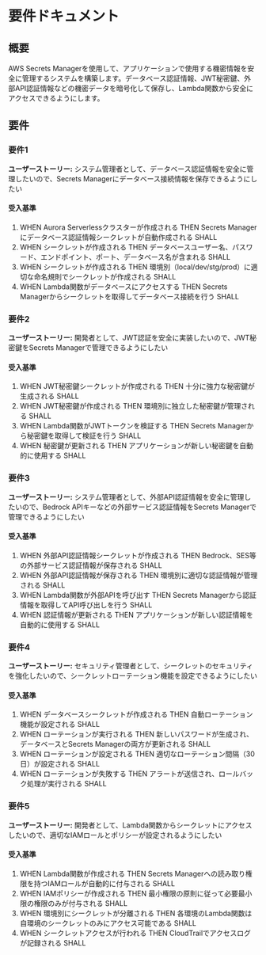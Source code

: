 # 要件ドキュメント

## 概要

AWS Secrets Managerを使用して、アプリケーションで使用する機密情報を安全に管理するシステムを構築します。データベース認証情報、JWT秘密鍵、外部API認証情報などの機密データを暗号化して保存し、Lambda関数から安全にアクセスできるようにします。

## 要件

### 要件1

**ユーザーストーリー:** システム管理者として、データベース認証情報を安全に管理したいので、Secrets Managerにデータベース接続情報を保存できるようにしたい

#### 受入基準

1. WHEN Aurora Serverlessクラスターが作成される THEN Secrets Managerにデータベース認証情報シークレットが自動作成される SHALL
2. WHEN シークレットが作成される THEN データベースユーザー名、パスワード、エンドポイント、ポート、データベース名が含まれる SHALL
3. WHEN シークレットが作成される THEN 環境別（local/dev/stg/prod）に適切な命名規則でシークレットが作成される SHALL
4. WHEN Lambda関数がデータベースにアクセスする THEN Secrets Managerからシークレットを取得してデータベース接続を行う SHALL

### 要件2

**ユーザーストーリー:** 開発者として、JWT認証を安全に実装したいので、JWT秘密鍵をSecrets Managerで管理できるようにしたい

#### 受入基準

1. WHEN JWT秘密鍵シークレットが作成される THEN 十分に強力な秘密鍵が生成される SHALL
2. WHEN JWT秘密鍵が作成される THEN 環境別に独立した秘密鍵が管理される SHALL
3. WHEN Lambda関数がJWTトークンを検証する THEN Secrets Managerから秘密鍵を取得して検証を行う SHALL
4. WHEN 秘密鍵が更新される THEN アプリケーションが新しい秘密鍵を自動的に使用する SHALL

### 要件3

**ユーザーストーリー:** システム管理者として、外部API認証情報を安全に管理したいので、Bedrock APIキーなどの外部サービス認証情報をSecrets Managerで管理できるようにしたい

#### 受入基準

1. WHEN 外部API認証情報シークレットが作成される THEN Bedrock、SES等の外部サービス認証情報が保存される SHALL
2. WHEN 外部API認証情報が保存される THEN 環境別に適切な認証情報が管理される SHALL
3. WHEN Lambda関数が外部APIを呼び出す THEN Secrets Managerから認証情報を取得してAPI呼び出しを行う SHALL
4. WHEN 認証情報が更新される THEN アプリケーションが新しい認証情報を自動的に使用する SHALL

### 要件4

**ユーザーストーリー:** セキュリティ管理者として、シークレットのセキュリティを強化したいので、シークレットローテーション機能を設定できるようにしたい

#### 受入基準

1. WHEN データベースシークレットが作成される THEN 自動ローテーション機能が設定される SHALL
2. WHEN ローテーションが実行される THEN 新しいパスワードが生成され、データベースとSecrets Managerの両方が更新される SHALL
3. WHEN ローテーションが設定される THEN 適切なローテーション間隔（30日）が設定される SHALL
4. WHEN ローテーションが失敗する THEN アラートが送信され、ロールバック処理が実行される SHALL

### 要件5

**ユーザーストーリー:** 開発者として、Lambda関数からシークレットにアクセスしたいので、適切なIAMロールとポリシーが設定されるようにしたい

#### 受入基準

1. WHEN Lambda関数が作成される THEN Secrets Managerへの読み取り権限を持つIAMロールが自動的に付与される SHALL
2. WHEN IAMポリシーが作成される THEN 最小権限の原則に従って必要最小限の権限のみが付与される SHALL
3. WHEN 環境別にシークレットが分離される THEN 各環境のLambda関数は自環境のシークレットのみにアクセス可能である SHALL
4. WHEN シークレットアクセスが行われる THEN CloudTrailでアクセスログが記録される SHALL
